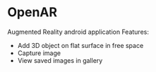 # OpenAR
Augmented Reality android application
Features:
- Add 3D object on flat surface in free space
- Capture image
- View saved images in gallery
